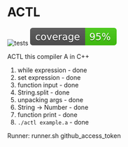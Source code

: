 # ACTL

![tests](https://github.com/askurandrio/ACTL/actions/workflows/build.yml/badge.svg)
![coverage](https://raw.githubusercontent.com/askurandrio/ACTL/master/coverage.svg)

ACTL this compiler A in C++

1. while expression - done
2. set expression - done
3. function input - done
4. String.split - done
5. unpacking args - done
6. String -> Number - done
7. function print - done
8. `./actl example.a` - done


Runner: runner.sh github_access_token
